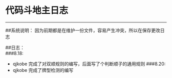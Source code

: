 # 代码斗地主日志


---
##系统说明：
    因为前期都是在维护一份文件，容易产生冲突，所以在保存更改日志

##日志：  
###8.18: 
* qjkobe
完成了对双顺规则的编写，后面写了个判断顺子的通用规则
###8.20:
* qjkobe
完成了牌型检测的编写
